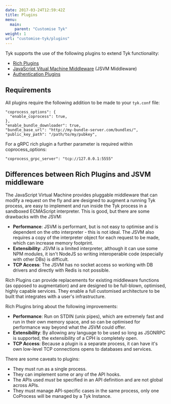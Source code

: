 ```yaml
---
date: 2017-03-24T12:59:42Z
title: Plugins
menu:
  main:
    parent: "Customise Tyk"
weight: 1
url: "customise-tyk/plugins"
---
```


Tyk supports the use of the following plugins to extend Tyk functionality:

*   [Rich Plugins][1]
*   [JavaScript Vitual Machine Middleware][2] (JSVM Middleware)
*   [Authentication Plugins][3]

## Requirements
All plugins require the following addition to be made to your `tyk.conf` file:
```
"coprocess_options": {
  "enable_coprocess": true,
},
"enable_bundle_downloader": true,
"bundle_base_url": "http://my-bundle-server.com/bundles/",
"public_key_path": "/path/to/my/pubkey",
```
For a gRPC rich plugin a further parameter is required within coprocess_options:

```
"coprocess_grpc_server": "tcp://127.0.0.1:5555"
```

## Differences between Rich Plugins and JSVM middleware
The JavaScript Virtual Machine provides pluggable middleware that can modify a request on the fly and are designed to augment a running Tyk process, are easy to implement and run inside the Tyk process in a sandboxed ECMAScript interpreter. This is good, but there are some drawbacks with the JSVM:

*   **Performance**: JSVM is performant, but is not easy to optimise and is dependent on the otto interpreter - this is not ideal. The JSVM also requires a copy of the interpreter object for each request to be made, which can increase memory footprint.
*   **Extensibility**: JSVM is a limited interpreter, although it can use some NPM modules, it isn't NodeJS so writing interoperable code (especially with other DBs) is difficult.
*   **TCP Access**: The JSVM has no socket access so working with DB drivers and directly with Redis is not possible.

Rich Plugins can provide replacements for existing middleware functions (as opposed to augmentation) and are designed to be full-blown, optimised, highly capable services. They enable a full customised architecture to be built that integrates with a user's infrastructure.

Rich Plugins bring about the following improvements:

*   **Performance**: Run on STDIN (unix pipes), which are extremely fast and run in their own memory space, and so can be optimised for performance way beyond what the JSVM could offer.
*   **Extensibility**: By allowing any language to be used so long as JSONRPC is supported, the extensibility of a CPH is completely open.
*   **TCP Access**: Because a plugin is a separate process, it can have it's own low-level TCP connections opens to databases and services.

There are some caveats to plugins:

*   They must run as a single process.
*   They can implement some or any of the API hooks.
*   The APIs used *must* be specified in an API definition and are not global across APIs.
*   They must manage API-specific cases in the same process, only one CoProcess will be managed by a Tyk Instance.

 [1]: /docs/customise-tyk/plugins/rich-plugins/
 [2]: /docs/customise-tyk/plugins/javascript-middleware/
 [3]: /docs/customise-tyk/plugins/auth-plugins/
